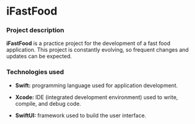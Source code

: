 # iFastFood



### Project description

**iFastFood** is a practice project for the development of a fast food application. This project is constantly evolving, so frequent changes and updates can be expected. 

### Technologies used

- **Swift:** programming language used for application development.

- **Xcode:** IDE (integrated development environment) used to write, compile, and debug code.

- **SwiftUI:** framework used to build the user interface.
